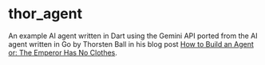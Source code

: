 # thor_agent
An example AI agent written in Dart using the Gemini API ported from the AI agent
written in Go by Thorsten Ball in his blog post [How to Build an Agent
or: The Emperor Has No Clothes](https://ampcode.com/how-to-build-an-agent).